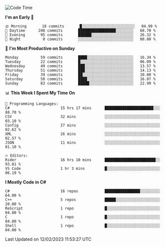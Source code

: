<!--START_SECTION:waka-->
![Code Time](http://img.shields.io/badge/Code%20Time-925%20hrs%2050%20mins-blue)

**I'm an Early 🐤** 

```text
🌞 Morning       18 commits       █░░░░░░░░░░░░░░░░░░░░░░░░   04.99 % 
🌆 Daytime      248 commits       █████████████████░░░░░░░░   68.70 % 
🌃 Evening       95 commits       ██████░░░░░░░░░░░░░░░░░░░   26.32 % 
🌙 Night          0 commits       ░░░░░░░░░░░░░░░░░░░░░░░░░   00.00 % 

```
📅 **I'm Most Productive on Sunday** 

```text
Monday          59 commits       ████░░░░░░░░░░░░░░░░░░░░░   16.34 % 
Tuesday         22 commits       █░░░░░░░░░░░░░░░░░░░░░░░░   06.09 % 
Wednesday       49 commits       ███░░░░░░░░░░░░░░░░░░░░░░   13.57 % 
Thursday        51 commits       ███░░░░░░░░░░░░░░░░░░░░░░   14.13 % 
Friday          39 commits       ██░░░░░░░░░░░░░░░░░░░░░░░   10.80 % 
Saturday        58 commits       ████░░░░░░░░░░░░░░░░░░░░░   16.07 % 
Sunday          83 commits       █████░░░░░░░░░░░░░░░░░░░░   22.99 % 

```


📊 **This Week I Spent My Time On** 

```text
💬 Programming Languages: 
C#                       15 hrs 17 mins      ██████████████████████░░░   88.70 % 
CSV                      32 mins             ░░░░░░░░░░░░░░░░░░░░░░░░░   03.10 % 
Config                   27 mins             ░░░░░░░░░░░░░░░░░░░░░░░░░   02.62 % 
XML                      26 mins             ░░░░░░░░░░░░░░░░░░░░░░░░░   02.57 % 
JSON                     11 mins             ░░░░░░░░░░░░░░░░░░░░░░░░░   01.10 % 

🔥 Editors: 
Rider                    16 hrs 10 mins      ███████████████████████░░   93.81 % 
VS Code                  1 hr 3 mins         █░░░░░░░░░░░░░░░░░░░░░░░░   06.19 % 

```

**I Mostly Code in C#** 

```text
C#                       16 repos            ████████████████░░░░░░░░░   64.00 % 
C++                      5 repos             █████░░░░░░░░░░░░░░░░░░░░   20.00 % 
ReScript                 1 repo              █░░░░░░░░░░░░░░░░░░░░░░░░   04.00 % 
C                        1 repo              █░░░░░░░░░░░░░░░░░░░░░░░░   04.00 % 
Shell                    1 repo              █░░░░░░░░░░░░░░░░░░░░░░░░   04.00 % 

```



 Last Updated on 12/02/2023 11:53:27 UTC
<!--END_SECTION:waka-->
